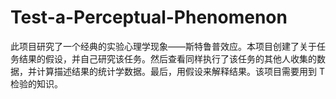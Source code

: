 # Test-a-Perceptual-Phenomenon
此项目研究了一个经典的实验心理学现象——斯特鲁普效应。本项目创建了关于任务结果的假设，并自己研究该任务。然后查看同样执行了该任务的其他人收集的数据，并计算描述结果的统计学数据。最后，用假设来解释结果。该项目需要用到 T 检验的知识。
